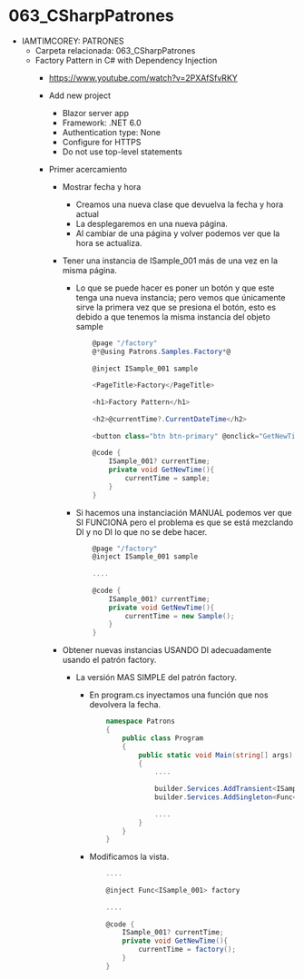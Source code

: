 # 063_CSharpPatrones

- IAMTIMCOREY: PATRONES
	- Carpeta relacionada: 063_CSharpPatrones
	- Factory Pattern in C# with Dependency Injection
		- https://www.youtube.com/watch?v=2PXAfSfvRKY
			
		- Add new project
			- Blazor server app
			- Framework: .NET 6.0
			- Authentication type: None
			- Configure for HTTPS
			- Do not use top-level statements
			
		- Primer acercamiento
			- Mostrar fecha y hora
				- Creamos una nueva clase que devuelva la fecha y hora actual
				- La desplegaremos en una nueva página.
				- Al cambiar de una página y volver podemos ver que la hora se actualiza.
				
			- Tener una instancia de ISample_001 más de una vez en la misma página.
				- Lo que se puede hacer es poner un botón y que este tenga una nueva instancia; pero vemos que únicamente sirve la primera vez que se presiona el botón, esto es debido a que tenemos la misma instancia del objeto sample
				
					```cs
						@page "/factory"
						@*@using Patrons.Samples.Factory*@
						
						@inject ISample_001 sample
						
						<PageTitle>Factory</PageTitle>
						
						<h1>Factory Pattern</h1>
						
						<h2>@currentTime?.CurrentDateTime</h2>
						
						<button class="btn btn-primary" @onclick="GetNewTime">Get New Time</button>
						
						@code {
							ISample_001? currentTime;
							private void GetNewTime(){
								currentTime = sample;
							}
						}
					```
				- Si hacemos una instanciación MANUAL podemos ver que SI FUNCIONA pero el problema es que se está mezclando DI y no DI lo que no se debe hacer.
				
					```cs
						@page "/factory"					
						@inject ISample_001 sample
						
						....
						
						@code {
							ISample_001? currentTime;
							private void GetNewTime(){
								currentTime = new Sample();
							}
						}
					```

			- Obtener nuevas instancias USANDO DI adecuadamente usando el patrón factory.
				- La versión MAS SIMPLE del patrón factory. 
					- En program.cs inyectamos una función que nos devolvera la fecha.
				
						```cs						
							namespace Patrons
							{
								public class Program
								{
									public static void Main(string[] args)
									{
										....
							
										builder.Services.AddTransient<ISample_001, Sample_001>();
										builder.Services.AddSingleton<Func<ISample_001>>(x => () => x.GetService<ISample_001>());
							
										....
									}
								}
							}
						```
						
					- Modificamos la vista.
				
						```cs						
							....
							
							@inject Func<ISample_001> factory
							
							....
							
							@code {
								ISample_001? currentTime;
								private void GetNewTime(){
									currentTime = factory();
								}
							}
						```